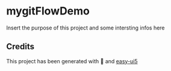 # mygitFlowDemo
Insert the purpose of this project and some intersting infos here


## Credits
This project has been generated with 💙 and [easy-ui5](https://github.com/SAP)
